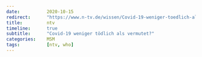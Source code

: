 ```yaml
---
date:          2020-10-15
redirect:      "https://www.n-tv.de/wissen/Covid-19-weniger-toedlich-als-vermutet-article22104272.html"
title:         ntv
timeline:      true
subtitle:      "Covid-19 weniger tödlich als vermutet?"
categories:    MSM
tags:          [ntv, who]
---
```


